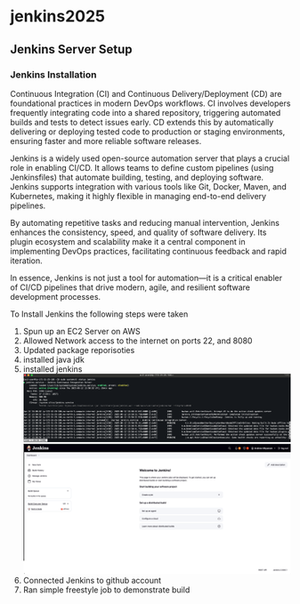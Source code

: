 # jenkins2025

## Jenkins Server Setup
### Jenkins Installation

Continuous Integration (CI) and Continuous Delivery/Deployment (CD) are foundational practices in modern DevOps workflows. CI involves developers frequently integrating code into a shared repository, triggering automated builds and tests to detect issues early. CD extends this by automatically delivering or deploying tested code to production or staging environments, ensuring faster and more reliable software releases.

Jenkins is a widely used open-source automation server that plays a crucial role in enabling CI/CD. It allows teams to define custom pipelines (using Jenkinsfiles) that automate building, testing, and deploying software. Jenkins supports integration with various tools like Git, Docker, Maven, and Kubernetes, making it highly flexible in managing end-to-end delivery pipelines.

By automating repetitive tasks and reducing manual intervention, Jenkins enhances the consistency, speed, and quality of software delivery. Its plugin ecosystem and scalability make it a central component in implementing DevOps practices, facilitating continuous feedback and rapid iteration.

In essence, Jenkins is not just a tool for automation—it is a critical enabler of CI/CD pipelines that drive modern, agile, and resilient software development processes.



To Install Jenkins the following steps were taken
1. Spun up an EC2 Server on AWS
2. Allowed Network access to the internet on ports 22, and 8080
3. Updated package reporisoties
4. installed java jdk
5. installed jenkins
![Alt text](./Status.png)
![Alt text](./Jenkinsimage.png)
6. Connected Jenkins to github account
7. Ran simple freestyle job to demonstrate build



